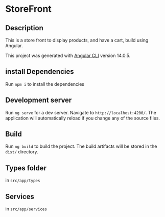 # StoreFront

## Description 
This is a store front to display products, and have a cart, build using Angular.

This project was generated with [Angular CLI](https://github.com/angular/angular-cli) version 14.0.5.

## install Dependencies 

Run `npm i` to install the dependencies

## Development server

Run `ng serve` for a dev server. Navigate to `http://localhost:4200/`. The application will automatically reload if you change any of the source files.

## Build

Run `ng build` to build the project. The build artifacts will be stored in the `dist/` directory.

## Types folder

in `src/app/types`

## Services

in `src/app/services`
